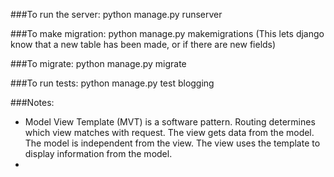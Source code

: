 ###To run the server: 
python manage.py runserver

###To make migration:
python manage.py makemigrations 
(This lets django know that a new table has been made, or if there are new fields)

###To migrate:
python manage.py migrate

###To run tests:
python manage.py test blogging


###Notes:

- Model View Template (MVT) is a software pattern. Routing determines which view matches with request. The view gets data from the model. The model is independent from the view. The view uses the template to display information from the model.
- 